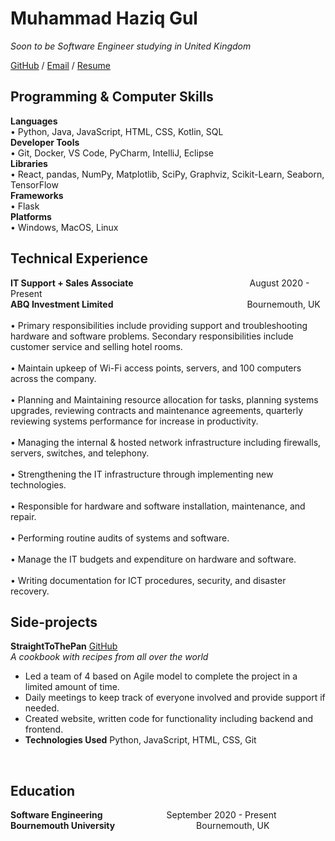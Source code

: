 # Muhammad Haziq Gul

_Soon to be Software Engineer studying in United Kingdom_

[GitHub](https://github.com/NotARobot011111010001) / [Email](mailto:hazigul12@gmail.com) / [Resume](https://notarobot011111010001.github.io/resume/)

## Programming & Computer Skills

**Languages**
<br>
•	Python, Java, JavaScript, HTML, CSS, Kotlin, SQL
<br/>
**Developer Tools**
<br>
•	Git, Docker, VS Code, PyCharm, IntelliJ, Eclipse
<br/>
**Libraries**
<br>
•	React, pandas, NumPy, Matplotlib, SciPy, Graphviz, Scikit-Learn, Seaborn, TensorFlow
<br/>
**Frameworks**
<br>
•	Flask
<br/>
**Platforms**<br>
•	Windows, MacOS, Linux
<br/>

## Technical Experience

**IT Support + Sales Associate** 	&emsp;&emsp;&emsp;&emsp;&emsp;&emsp;&emsp;&emsp;&emsp;&emsp;&emsp;&emsp;&emsp;August 2020 - Present
<br/>**ABQ Investment Limited**					&emsp;&emsp;&emsp;&emsp;&emsp;&emsp;&emsp;&emsp;&emsp;&emsp;&emsp;&emsp;&emsp;&emsp;&emsp;Bournemouth, UK
<br/>
<br>•	Primary responsibilities include providing support and troubleshooting hardware and software problems. Secondary responsibilities include customer service and selling hotel rooms.<br/>
<br>•	Maintain upkeep of Wi-Fi access points, servers, and 100 computers across the company.<br/>
<br>•	Planning and Maintaining resource allocation for tasks, planning systems upgrades, reviewing contracts and maintenance agreements, quarterly reviewing systems performance for increase in productivity.<br/>
<br>•	Managing the internal & hosted network infrastructure including firewalls, servers, switches, and telephony. <br/>
<br>•	Strengthening the IT infrastructure through implementing new technologies. <br/>
<br>•	Responsible for hardware and software installation, maintenance, and repair. <br/>
<br>•	Performing routine audits of systems and software. <br/>
<br>•	Manage the IT budgets and expenditure on hardware and software. <br/>
<br>•	Writing documentation for ICT procedures, security, and disaster recovery.<br/>



## Side-projects

**StraightToThePan** [GitHub](https://github.com/NotARobot011111010001/StraightToThePan)
<br/>
_A cookbook with recipes from all over the world_
<br/>
* Led a team of 4 based on Agile model to complete the project in a limited amount of time.
* Daily meetings to keep track of everyone involved and provide support if needed.
* Created website, written code for functionality including backend and frontend.
* **Technologies Used** Python, JavaScript, HTML, CSS, Git
<br/>

## Education
**Software Engineering** 	&emsp;&emsp;&emsp;&emsp;&emsp;&emsp;&emsp;September 2020 - Present
<br/>**Bournemouth University**					&emsp;&emsp;&emsp;&emsp;&emsp;&emsp;&emsp;&emsp;&emsp;Bournemouth, UK

